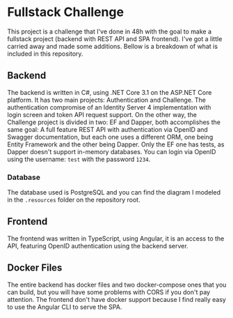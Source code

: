 # Fullstack Challenge

This project is a challenge that I've done in 48h with the goal to make a fullstack project (backend with REST API and SPA frontend). I've got a little carried away and made some additions. Bellow is a breakdown of what is included in this repository.

## Backend

The backend is written in C#, using .NET Core 3.1 on the ASP.NET Core platform. It has two main projects: Authentication and Challenge. The authentication compromise of an Identity Server 4 implementation with login screen and token API request support. On the other way, the Challenge project is divided in two: EF and Dapper, both accomplishes the same goal: A full feature REST API with authentication via OpenID and Swagger documentation, but each one uses a different ORM, one being Entity Framework and the other being Dapper. Only the EF one has tests, as Dapper doesn't support in-memory databases. You can login via OpenID using the username: `test` with the password `1234`.

### Database

 The database used is PostgreSQL and you can find the diagram I modeled in the `.resources` folder on the repository root.

## Frontend

The frontend was written in TypeScript, using Angular, it is an access to the API, featuring OpenID authentication using the backend server.

## Docker Files

The entire backend has docker files and two docker-compose ones that you can build, but you will have some problems with CORS if you don't pay attention. The frontend don't have docker support because I find really easy to use the Angular CLI to serve the SPA.
